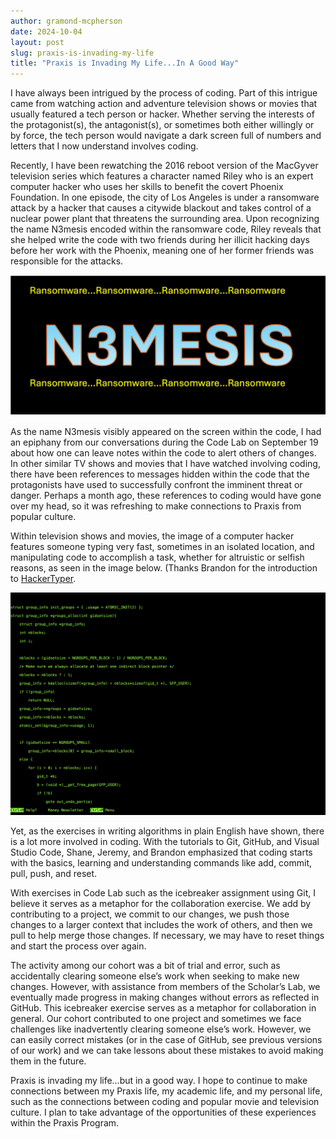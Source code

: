 ```yaml
---
author: gramond-mcpherson
date: 2024-10-04
layout: post
slug: praxis-is-invading-my-life
title: "Praxis is Invading My Life...In A Good Way"
---
```

I have always been intrigued by the process of coding. Part of this intrigue came from watching action and adventure television shows or movies that usually featured a tech person or hacker. Whether serving the interests of the protagonist(s), the antagonist(s), or sometimes both either willingly or by force, the tech person would navigate a dark screen full of numbers and letters that I now understand involves coding. 
 
Recently, I have been rewatching the 2016 reboot version of the MacGyver television series which features a character named Riley who is an expert computer hacker who uses her skills to benefit the covert Phoenix Foundation. In one episode, the city of Los Angeles is under a ransomware attack by a hacker that causes a citywide blackout and takes control of a nuclear power plant that threatens the surrounding area. Upon recognizing the name N3mesis encoded within the ransomware code, Riley reveals that she helped write the code with two friends during her illicit hacking days before her work with the Phoenix, meaning one of her former friends was responsible for the attacks. 

![N3MESIS Image](/assets/post-media/2024-10-04-N3MESIS.jpg)

As the name N3mesis visibly appeared on the screen within the code, I had an epiphany from our conversations during the Code Lab on September 19 about how one can leave notes within the code to alert others of changes. In other similar TV shows and movies that I have watched involving coding, there have been references to messages hidden within the code that the protagonists have used to successfully confront the imminent threat or danger. Perhaps a month ago, these references to coding would have gone over my head, so it was refreshing to make connections to Praxis from popular culture. 
 
Within television shows and movies, the image of a computer hacker features someone typing very fast, sometimes in an isolated location, and manipulating code to accomplish a task, whether for altruistic or selfish reasons, as seen in the image below. (Thanks Brandon for the introduction to [HackerTyper](https://hackertyper.net/#).

![Image of Random Codes on HackerTyper](/assets/post-media/2024-10-04-hacker-typer.jpg)
 
Yet, as the exercises in writing algorithms in plain English have shown, there is a lot more involved in coding. With the tutorials to Git, GitHub, and Visual Studio Code, Shane, Jeremy, and Brandon emphasized that coding starts with the basics, learning and understanding commands like add, commit, pull, push, and reset. 
 
With exercises in Code Lab such as the icebreaker assignment using Git, I believe it serves as a metaphor for the collaboration exercise. We add by contributing to a project, we commit to our changes, we push those changes to a larger context that includes the work of others, and then we pull to help merge those changes. If necessary, we may have to reset things and start the process over again. 
 
The activity among our cohort was a bit of trial and error, such as accidentally clearing someone else’s work when seeking to make new changes. However, with assistance from members of the Scholar’s Lab, we eventually made progress in making changes without errors as reflected in GitHub. This icebreaker exercise serves as a metaphor for collaboration in general. Our cohort contributed to one project and sometimes we face challenges like inadvertently clearing someone else’s work. However, we can easily correct mistakes (or in the case of GitHub, see previous versions of our work) and we can take lessons about these mistakes to avoid making them in the future. 
 
Praxis is invading my life…but in a good way. I hope to continue to make connections between my Praxis life, my academic life, and my personal life, such as the connections between coding and popular movie and television culture. I plan to take advantage of the opportunities of these experiences within the Praxis Program.
